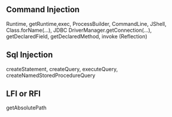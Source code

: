 ## Command Injection

Runtime, getRuntime,exec, ProcessBuilder, CommandLine, JShell, Class.forName(...), JDBC DriverManager.getConnection(...), getDeclaredField, getDeclaredMethod, invoke (Reflection)

## Sql Injection

createStatement, createQuery, executeQuery, createNamedStoredProcedureQuery


## LFI or RFI

getAbsolutePath 



